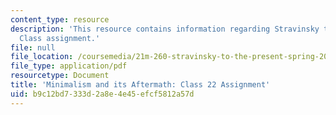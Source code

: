 ```yaml
---
content_type: resource
description: 'This resource contains information regarding Stravinsky to the present:
  Class assignment.'
file: null
file_location: /coursemedia/21m-260-stravinsky-to-the-present-spring-2016/b9c12bd7333d2a8e4e45efcf5812a57d_MIT21M_260S16_assn22.pdf
file_type: application/pdf
resourcetype: Document
title: 'Minimalism and its Aftermath: Class 22 Assignment'
uid: b9c12bd7-333d-2a8e-4e45-efcf5812a57d
---
```

